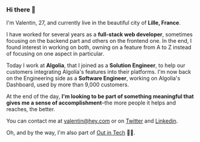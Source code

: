 ### Hi there 👋

I'm Valentin, 27, and currently live in the beautiful city of **Lille, France**.

I have worked for several years as a **full-stack web developer**, sometimes focusing on the backend part and others on the frontend one. In the end, I found interest in working on both, owning on a feature from A to Z instead of focusing on one aspect in particular.

Today I work at **Algolia**, that I joined as a **Solution Engineer**, to help our customers integrating Algolia's features into their platforms. I'm now back on the Engineering side as a **Software Engineer**, working on Algolia's Dashboard, used by more than 9,000 customers.

At the end of the day, **I'm looking to be part of something meaningful that gives me a sense of accomplishment**–the more people it helps and reaches, the better.

You can contact me at valentin@hey.com or on [Twitter](https://twitter.com/valentindotxyz) and [Linkedin](https://linkedin.com/in/valentindotxyz).

Oh, and by the way, I'm also part of [Out in Tech](https://outintech.com) 🏳️‍🌈.
